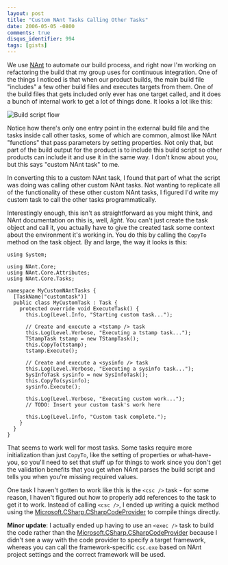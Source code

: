 ```yaml
---
layout: post
title: "Custom NAnt Tasks Calling Other Tasks"
date: 2006-05-05 -0800
comments: true
disqus_identifier: 994
tags: [gists]
---
```

We use [NAnt](http://nant.sourceforge.net/) to automate our build
process, and right now I'm working on refactoring the build that my
group uses for continuous integration. One of the things I noticed is
that when our product builds, the main build file "includes" a few other
build files and executes targets from them. One of the build files that
gets included only ever has one target called, and it does a bunch of
internal work to get a lot of things done. It looks a lot like this:

 ![Build script
flow](https://hyqi8g.dm1.livefilestore.com/y2pHRfn7OS3Ng9ugbmmUUvu4lH-GeqtDhcYfZz6XHA06w5n-wwztnAULLzgBiVlAQ3bUogjQFDbOIgl6glq7Ni8D8UqdsAdKqdjLk_Z8Zvjmf0/20060505nantflow.gif?psid=1)

 Notice how there's only one entry point in the external build file and
the tasks inside call other tasks, some of which are common, almost like
NAnt "functions" that pass parameters by setting properties. Not only
that, but part of the build output for the product is to include this
build script so other products can include it and use it in the same
way. I don't know about you, but this says "custom NAnt task" to me.

 In converting this to a custom NAnt task, I found that part of what the
script was doing was calling other custom NAnt tasks. Not wanting to
replicate all of the functionality of these other custom NAnt tasks, I
figured I'd write my custom task to call the other tasks
programmatically.

 Interestingly enough, this isn't as straightforward as you might think,
and NAnt documentation on this is, well, *light*. You can't just create
the task object and call it, you actually have to give the created task
some context about the environment it's working in. You do this by
calling the `CopyTo` method on the task object. By and large, the way it
looks is this:

    using System;

    using NAnt.Core;
    using NAnt.Core.Attributes;
    using NAnt.Core.Tasks;

    namespace MyCustomNAntTasks {
      [TaskName("customtask")]
      public class MyCustomTask : Task {
        protected override void ExecuteTask() {
          this.Log(Level.Info, "Starting custom task...");

          // Create and execute a <tstamp /> task
          this.Log(Level.Verbose, "Executing a tstamp task...");
          TStampTask tstamp = new TStampTask();
          this.CopyTo(tstamp);
          tstamp.Execute();

          // Create and execute a <sysinfo /> task
          this.Log(Level.Verbose, "Executing a sysinfo task...");
          SysInfoTask sysinfo = new SysInfoTask();
          this.CopyTo(sysinfo);
          sysinfo.Execute();

          this.Log(Level.Verbose, "Executing custom work...");
          // TODO: Insert your custom task's work here

          this.Log(Level.Info, "Custom task complete.");
        }
      }
    }


 That seems to work well for most tasks. Some tasks require more
initialization than just `CopyTo`, like the setting of properties or
what-have-you, so you'll need to set that stuff up for things to work
since you don't get the validation benefits that you get when NAnt
parses the build script and tells you when you're missing required
values.

 One task I haven't gotten to work like this is the `<csc />` task - for
some reason, I haven't figured out how to properly add references to the
task to get it to work. Instead of calling `<csc />`, I ended up writing
a quick method using the
[Microsoft.CSharp.CSharpCodeProvider](http://msdn2.microsoft.com/en-US/library/microsoft.csharp.csharpcodeprovider.aspx)
to compile things directly.

 **Minor update**: I actually ended up having to use an `<exec />` task
to build the code rather than the
[Microsoft.CSharp.CSharpCodeProvider](http://msdn2.microsoft.com/en-US/library/microsoft.csharp.csharpcodeprovider.aspx)
because I didn't see a way with the code provider to specify a target
framework, whereas you can call the framework-specific `csc.exe` based
on NAnt project settings and the correct framework will be used.
